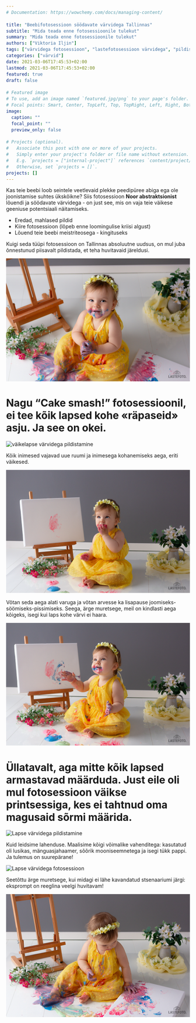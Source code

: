 ```yaml
---
# Documentation: https://wowchemy.com/docs/managing-content/

title: "Beebifotosessioon söödavate värvidega Tallinnas"
subtitle: "Mida teada enne fotosessioonile tulekut"
summary: "Mida teada enne fotosessioonile tulekut"
authors: ["Viktoria Iljin"]
tags: ["värvidega fotosessioon", "lastefotosessioon värvidega", "pildistamine värvidega"]
categories: ["värvid"]
date: 2021-03-06T17:45:53+02:00
lastmod: 2021-03-06T17:45:53+02:00
featured: true
draft: false

# Featured image
# To use, add an image named `featured.jpg/png` to your page's folder.
# Focal points: Smart, Center, TopLeft, Top, TopRight, Left, Right, BottomLeft, Bottom, BottomRight.
image:
  caption: ""
  focal_point: ""
  preview_only: false

# Projects (optional).
#   Associate this post with one or more of your projects.
#   Simply enter your project's folder or file name without extension.
#   E.g. `projects = ["internal-project"]` references `content/project/deep-learning/index.md`.
#   Otherwise, set `projects = []`.
projects: []
---
```

Kas teie beebi loob seintele veetlevaid plekke peedipüree abiga ega ole joonistamise suhtes ükskõikne?
Siis fotosessioon **Noor abstraktsionist** lõuendi ja söödavate värvidega - on just see, mis on vaja teie väikese geeniuse potentsiaali näitamiseks.

* Eredad, mahlased pildid
* Kiire fotosessioon (lõpeb enne loomingulise kriisi algust)
* Lõuend teie beebi meistriteosega - kingituseks

Kuigi seda tüüpi fotosessioon on Tallinnas absoluutne uudsus, on mul juba õnnestunud piisavalt pildistada, et teha huvitavaid järeldusi.

![Väikelapse värvidega sessioon](./lapse-varbidega-fotosessioon-1.jpg)

# Nagu “Cake smash!” fotosessioonil, ei tee kõik lapsed kohe «räpaseid» asju. Ja see on okei.

![väikelapse värvidega pildistamine](./lapse-varbidega-fotosessioon-2.jpg)

Kõik inimesed vajavad uue ruumi ja inimesega kohanemiseks aega, eriti väikesed.

![Väikelapse värvidega fotosessioon](./lapse-varbidega-fotosessioon-3.jpg)

Võtan seda aega alati varuga ja võtan arvesse ka lisapause joomiseks-söömiseks-pissimiseks. Seega, ärge muretsege, meil on kindlasti aega kõigeks, isegi kui laps kohe värvi ei haara.

![Lapse värvidega sessioon](./lapse-varbidega-fotosessioon-4.jpg)

# Üllatavalt, aga mitte kõik lapsed armastavad määrduda. Just eile oli mul fotosessioon väikse printsessiga, kes ei tahtnud oma magusaid sõrmi määrida.

![Lapse värvidega pildistamine](./lapse-varbidega-fotosessioon-5.jpg)

Kuid leidsime lahenduse. Maalisime kõigi võimalike vahenditega: kasutatud oli lusikas, mänguasjahaamer, sõõrik mooniseemnetega ja isegi tükk pappi. Ja tulemus on suurepärane!

![Lapse värvidega fotosessioon](./lapse-varbidega-fotosessioon-6.jpg)

Seetõttu ärge muretsege, kui midagi ei lähe kavandatud stsenaariumi järgi: eksprompt on reeglina veelgi huvitavam!

![Väikelapse värvidega fotosessioon Tallinnas](./lapse-varbidega-fotosessioon-7.jpg)



